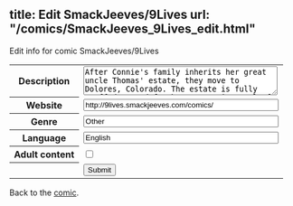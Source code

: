 title: Edit SmackJeeves/9Lives
url: "/comics/SmackJeeves_9Lives_edit.html"
---
Edit info for comic SmackJeeves/9Lives

<form name="comic" action="http://gaepostmail.appspot.com/comic/" method="post">
<table class="comicinfo">
<tr>
<th>Description</th><td><textarea name="description" cols="40" rows="3">After Connie's family inherits her great uncle Thomas' estate, they move to Dolores, Colorado. The estate is fully staffed, cared for by a mysterious, aloof Estate Manager named Simon Wolfe, and comes with an array of unique, frequently visiting relatives, some of which aren't very friendly. Coping with the move might be a bit harder than expected - especially when Connie inadvertantly discovers exactly why Simon is so aloof!</textarea></td>
</tr>
<tr>
<th>Website</th><td><input type="text" name="url" value="http://9lives.smackjeeves.com/comics/" size="40"/></td>
</tr>
<tr>
<th>Genre</th><td><input type="text" name="genre" value="Other" size="40"/></td>
</tr>
<tr>
<th>Language</th><td><input type="text" name="language" value="English" size="40"/></td>
</tr>
<tr>
<th>Adult content</th><td><input type="checkbox" name="adult" value="adult" /></td>
</tr>
<tr>
<th></th><td>
<input type="hidden" name="comic" value="SmackJeeves_9Lives" />
<input type="submit" name="submit" value="Submit" />
</td>
</tr>
</table>
</form>

Back to the [comic](SmackJeeves_9Lives.html).
